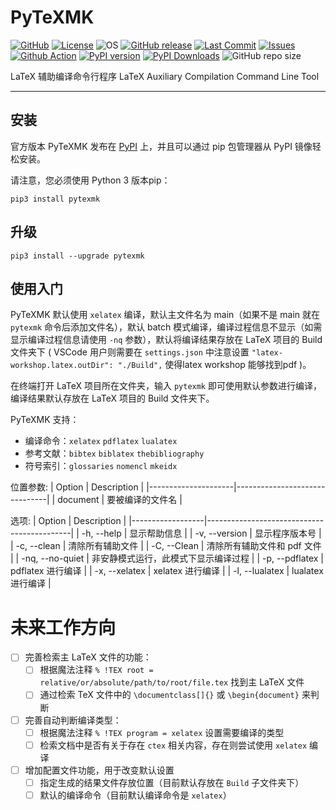 <!--
 *  =======================================================================
 *  ····Y88b···d88P················888b·····d888·d8b·······················
 *  ·····Y88b·d88P·················8888b···d8888·Y8P·······················
 *  ······Y88o88P··················88888b·d88888···························
 *  ·······Y888P··8888b···88888b···888Y88888P888·888·88888b·····d88b·······
 *  ········888······"88b·888·"88b·888·Y888P·888·888·888·"88b·d88P"88b·····
 *  ········888···d888888·888··888·888··Y8P··888·888·888··888·888··888·····
 *  ········888··888··888·888··888·888···"···888·888·888··888·Y88b·888·····
 *  ········888··"Y888888·888··888·888·······888·888·888··888··"Y88888·····
 *  ·······························································888·····
 *  ··························································Y8b·d88P·····
 *  ···························································"Y88P"······
 *  =======================================================================
 * 
 *  -----------------------------------------------------------------------
 * Author       : 焱铭
 * Date         : 2024-02-29 10:23:19 +0800
 * LastEditTime : 2024-03-04 10:57:21 +0800
 * Github       : https://github.com/YanMing-lxb/
 * FilePath     : \PyTeXMK\README.md
 * Description  : 
 *  -----------------------------------------------------------------------
 -->

# PyTeXMK

[![GitHub](https://img.shields.io/badge/Github-PyTeXMK-000000.svg)](https://github.com/YanMing-lxb/PyTeXMK) [![License](https://img.shields.io/badge/license-GPLv3-aff)](https://www.latex-project.org/lppl/) ![OS](https://img.shields.io/badge/OS-Linux%2C%20Win%2C%20Mac-pink.svg) [![GitHub release](https://img.shields.io/github/release/YanMing-lxb/PyTeXMK.svg?color=blueviolet&label=version&style=popout)](https://github.com/YanMing-lxb/PyTeXMK/releases/latest) [![Last Commit](https://img.shields.io/github/last-commit/YanMing-lxb/PyTeXMK)](https://github.com/YanMing-lxb/PyTeXMK/zipball/master) [![Issues](https://img.shields.io/github/issues/YanMing-lxb/PyTeXMK)](https://github.com/YanMing-lxb/PyTeXMK/issues) [![Github Action](https://github.com/YanMing-lxb/PyTeXMK/workflows/Build/badge.svg)](https://github.com/YanMing-lxb/PyTeXMK/actions) [![PyPI version](https://img.shields.io/pypi/v/pytexmk.svg)](https://pypi.python.org/pypi/pytexmk/) [![PyPI Downloads](https://img.shields.io/pypi/dm/pytexmk.svg?label=PyPI%20downloads)](https://pypi.org/project/pytexmk/) ![GitHub repo size](https://img.shields.io/github/repo-size/YanMing-lxb/PyTeXMK)

LaTeX 辅助编译命令行程序 LaTeX Auxiliary Compilation Command Line Tool

---

## 安装

官方版本 PyTeXMK 发布在 [PyPI](https://pypi.org/project/pytexmk/) 上，并且可以通过 pip 包管理器从 PyPI 镜像轻松安装。

请注意，您必须使用 Python 3 版本pip：

```
pip3 install pytexmk
```

## 升级

```
pip3 install --upgrade pytexmk
```

## 使用入门

PyTeXMK 默认使用 `xelatex` 编译，默认主文件名为 main（如果不是 main 就在 `pytexmk` 命令后添加文件名），默认 batch 模式编译，编译过程信息不显示（如需显示编译过程信息请使用 `-nq` 参数），默认将编译结果存放在 LaTeX 项目的 Build 文件夹下 ( VSCode 用户则需要在 `settings.json` 中注意设置 `"latex-workshop.latex.outDir": "./Build",` 使得latex workshop 能够找到pdf )。

在终端打开 LaTeX 项目所在文件夹，输入 `pytexmk` 即可使用默认参数进行编译，编译结果默认存放在 LaTeX 项目的 Build 文件夹下。

PyTeXMK 支持：

- 编译命令：`xelatex` `pdflatex` `lualatex`
- 参考文献：`bibtex` `biblatex` `thebibliography`
- 符号索引：`glossaries` `nomencl` `mkeidx`

位置参数:
| Option              | Description                    |
|---------------------|-------------------------------|
| document          | 要被编译的文件名                   |

选项:
| Option           | Description                                |
|------------------|--------------------------------------------|
| -h, --help       | 显示帮助信息                                 |
| -v, --version    | 显示程序版本号                               |
| -c, --clean      | 清除所有辅助文件                              |
| -C, --Clean      | 清除所有辅助文件和 pdf 文件                    |
| -nq, --no-quiet  | 非安静模式运行，此模式下显示编译过程             |
| -p, --pdflatex   | pdflatex 进行编译                           |
| -x, --xelatex    | xelatex 进行编译                            |
| -l, --lualatex   | lualatex 进行编译                           |


# 未来工作方向

- [ ] 完善检索主 LaTeX 文件的功能：
    - [ ] 根据魔法注释 `% !TEX root = relative/or/absolute/path/to/root/file.tex` 找到主 LaTeX 文件
    - [ ] 通过检索 TeX 文件中的 `\documentclass[]{}` 或 `\begin{document}` 来判断
- [ ] 完善自动判断编译类型：
    - [ ] 根据魔法注释 `% !TEX program = xelatex` 设置需要编译的类型
    - [ ] 检索文档中是否有关于存在 `ctex` 相关内容，存在则尝试使用 `xelatex` 编译
- [ ] 增加配置文件功能，用于改变默认设置
    - [ ] 指定生成的结果文件存放位置（目前默认存放在 `Build` 子文件夹下）
    - [ ] 默认的编译命令（目前默认编译命令是 `xelatex`）